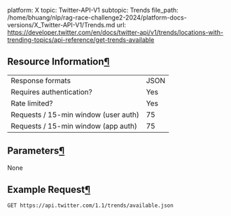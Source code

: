 platform: X
topic: Twitter-API-V1
subtopic: Trends
file_path: /home/bhuang/nlp/rag-race-challenge2-2024/platform-docs-versions/X_Twitter-API-V1/Trends.md
url: https://developer.twitter.com/en/docs/twitter-api/v1/trends/locations-with-trending-topics/api-reference/get-trends-available

## Resource Information[¶](#resource-information "Permalink to this headline")

|     |     |
| --- | --- |
| Response formats | JSON |
| Requires authentication? | Yes |
| Rate limited? | Yes |
| Requests / 15-min window (user auth) | 75  |
| Requests / 15-min window (app auth) | 75  |

## Parameters[¶](#parameters "Permalink to this headline")

None

## Example Request[¶](#example-request "Permalink to this headline")

`GET https://api.twitter.com/1.1/trends/available.json`